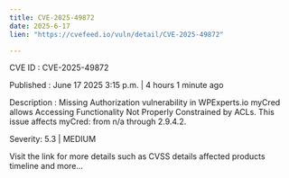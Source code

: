 ```yaml
---
title: CVE-2025-49872
date: 2025-6-17
lien: "https://cvefeed.io/vuln/detail/CVE-2025-49872"

---
```


CVE ID : CVE-2025-49872

Published :  June 17
2025
3:15 p.m. | 4 hours
1 minute ago

Description : Missing Authorization vulnerability in WPExperts.io myCred allows Accessing Functionality Not Properly Constrained by ACLs. This issue affects myCred: from n/a through 2.9.4.2.

Severity: 5.3 | MEDIUM

Visit the link for more details
such as CVSS details
affected products
timeline
and more...
